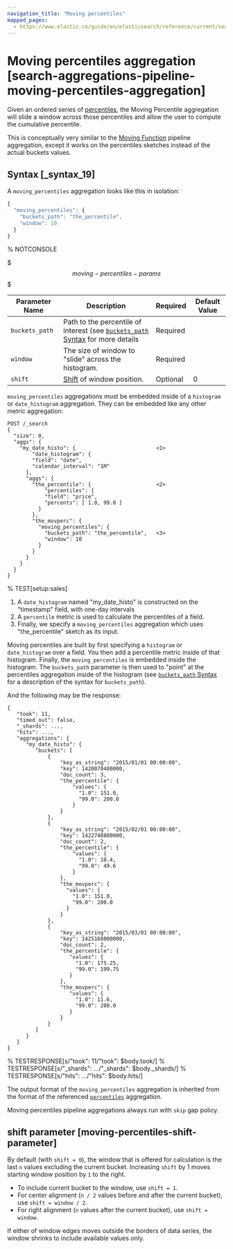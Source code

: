 ```yaml
---
navigation_title: "Moving percentiles"
mapped_pages:
  - https://www.elastic.co/guide/en/elasticsearch/reference/current/search-aggregations-pipeline-moving-percentiles-aggregation.html
---
```


# Moving percentiles aggregation [search-aggregations-pipeline-moving-percentiles-aggregation]


Given an ordered series of [percentiles](/reference/aggregations/search-aggregations-metrics-percentile-aggregation.md), the Moving Percentile aggregation will slide a window across those percentiles and allow the user to compute the cumulative percentile.

This is conceptually very similar to the [Moving Function](/reference/aggregations/search-aggregations-pipeline-movfn-aggregation.md) pipeline aggregation, except it works on the percentiles sketches instead of the actual buckets values.

## Syntax [_syntax_19]

A `moving_percentiles` aggregation looks like this in isolation:

```js
{
  "moving_percentiles": {
    "buckets_path": "the_percentile",
    "window": 10
  }
}
```
% NOTCONSOLE

$$$moving-percentiles-params$$$

| Parameter Name | Description | Required | Default Value |
| --- | --- | --- | --- |
| `buckets_path` | Path to the percentile of interest (see [`buckets_path` Syntax](/reference/aggregations/pipeline.md#buckets-path-syntax) for more details | Required |  |
| `window` | The size of window to "slide" across the histogram. | Required |  |
| `shift` | [Shift](/reference/aggregations/search-aggregations-pipeline-movfn-aggregation.md#shift-parameter) of window position. | Optional | 0 |

`moving_percentiles` aggregations must be embedded inside of a `histogram` or `date_histogram` aggregation. They can be embedded like any other metric aggregation:

```console
POST /_search
{
  "size": 0,
  "aggs": {
    "my_date_histo": {                          <1>
        "date_histogram": {
        "field": "date",
        "calendar_interval": "1M"
      },
      "aggs": {
        "the_percentile": {                     <2>
            "percentiles": {
            "field": "price",
            "percents": [ 1.0, 99.0 ]
          }
        },
        "the_movperc": {
          "moving_percentiles": {
            "buckets_path": "the_percentile",   <3>
            "window": 10
          }
        }
      }
    }
  }
}
```
% TEST[setup:sales]

1. A `date_histogram` named "my_date_histo" is constructed on the "timestamp" field, with one-day intervals
2. A `percentile` metric is used to calculate the percentiles of a field.
3. Finally, we specify a `moving_percentiles` aggregation which uses "the_percentile" sketch as its input.


Moving percentiles are built by first specifying a `histogram` or `date_histogram` over a field. You then add a percentile metric inside of that histogram. Finally, the `moving_percentiles` is embedded inside the histogram. The `buckets_path` parameter is then used to "point" at the percentiles aggregation inside of the histogram (see [`buckets_path` Syntax](/reference/aggregations/pipeline.md#buckets-path-syntax) for a description of the syntax for `buckets_path`).

And the following may be the response:

```console-result
{
   "took": 11,
   "timed_out": false,
   "_shards": ...,
   "hits": ...,
   "aggregations": {
      "my_date_histo": {
         "buckets": [
             {
                 "key_as_string": "2015/01/01 00:00:00",
                 "key": 1420070400000,
                 "doc_count": 3,
                 "the_percentile": {
                     "values": {
                       "1.0": 151.0,
                       "99.0": 200.0
                     }
                 }
             },
             {
                 "key_as_string": "2015/02/01 00:00:00",
                 "key": 1422748800000,
                 "doc_count": 2,
                 "the_percentile": {
                     "values": {
                       "1.0": 10.4,
                       "99.0": 49.6
                     }
                 },
                 "the_movperc": {
                   "values": {
                     "1.0": 151.0,
                     "99.0": 200.0
                   }
                 }
             },
             {
                 "key_as_string": "2015/03/01 00:00:00",
                 "key": 1425168000000,
                 "doc_count": 2,
                 "the_percentile": {
                    "values": {
                      "1.0": 175.25,
                      "99.0": 199.75
                    }
                 },
                 "the_movperc": {
                    "values": {
                      "1.0": 11.6,
                      "99.0": 200.0
                    }
                 }
             }
         ]
      }
   }
}
```
% TESTRESPONSE[s/"took": 11/"took": $body.took/]
% TESTRESPONSE[s/"_shards": \.\.\./"_shards": $body._shards/]
% TESTRESPONSE[s/"hits": \.\.\./"hits": $body.hits/]

The output format of the `moving_percentiles` aggregation is inherited from the format of the referenced [`percentiles`](/reference/aggregations/search-aggregations-metrics-percentile-aggregation.md) aggregation.

Moving percentiles pipeline aggregations always run with `skip` gap policy.


## shift parameter [moving-percentiles-shift-parameter]

By default (with `shift = 0`), the window that is offered for calculation is the last `n` values excluding the current bucket. Increasing `shift` by 1 moves starting window position by `1` to the right.

* To include current bucket to the window, use `shift = 1`.
* For center alignment (`n / 2` values before and after the current bucket), use `shift = window / 2`.
* For right alignment (`n` values after the current bucket), use `shift = window`.

If either of window edges moves outside the borders of data series, the window shrinks to include available values only.


